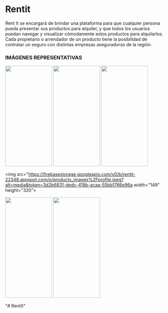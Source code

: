 # Rentit

Rent It se encargará de brindar una plataforma para que cualquier persona pueda presentar sus productos
para alquiler, y que todos los usuarios puedan navegar y visualizar cómodamente estos productos para alquilarlos.
Cada propietario o arrendador de un producto tiene la posibilidad de contratar un seguro con distintas empresas
aseguradoras de la región.

### IMÁGENES REPRESENTATIVAS

<img src="https://firebasestorage.googleapis.com/v0/b/rentit-22348.appspot.com/o/products_images%2Fonboarding.jpeg?alt=media&token=4ebb4940-3851-4ccf-bc98-2823b563d310" width="149" height="320">

<img src="https://firebasestorage.googleapis.com/v0/b/rentit-22348.appspot.com/o/products_images%2Fhome.jpeg?alt=media&token=6eb9c000-5e69-4343-9841-b6832d015541" width="149" height="320">

<img src="https://firebasestorage.googleapis.com/v0/b/rentit-22348.appspot.com/o/products_images%2Ffavs.jpeg?alt=media&token=13908d76-437a-4cf3-afb4-2d2dfc2e4843" width="149" height="320">

<img src="https://firebasestorage.googleapis.com/v0/b/rentit-22348.appspot.com/o/products_images%2Fprofile.jpeg?alt=media&token=3d2b6831-dedc-418b-acaa-55bb1766e96a width="149" height="320">

<img src="https://firebasestorage.googleapis.com/v0/b/rentit-22348.appspot.com/o/products_images%2Fpub.jpeg?alt=media&token=fa8c4041-8476-420a-b832-633ac0221400" width="149" height="320">

<img src="https://firebasestorage.googleapis.com/v0/b/rentit-22348.appspot.com/o/products_images%2Fpayment.jpeg?alt=media&token=bbb29316-be60-488b-9958-e66939d53489" width="149" height="320">

"# RentIt" 
